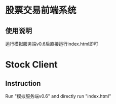 # 股票交易前端系统
## 使用说明
运行模拟服务端v0.6后直接运行index.html即可

# Stock Client
## Instruction
Run "模拟服务端v0.6" and directly run "index.html"
